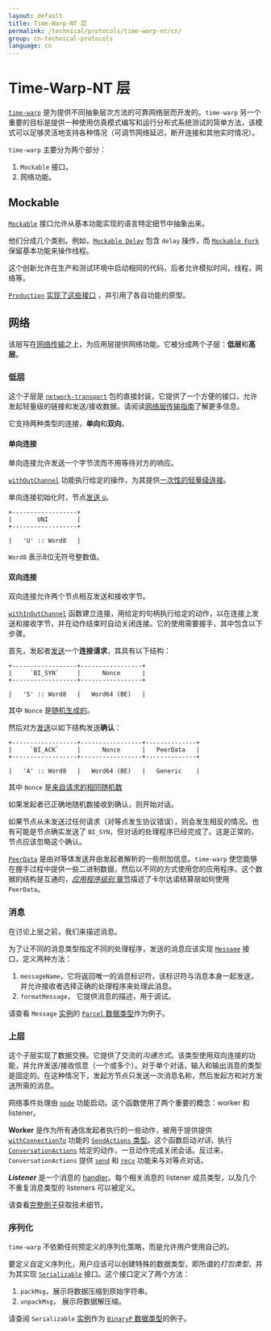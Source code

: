 ```yaml
---
layout: default
title: Time-Warp-NT 层
permalink: /technical/protocols/time-warp-nt/cn/
group: cn-technical-protocols
language: cn
---
```

<!-- Reviewed at dcf5509d8fc93ac4c221726d076dafe632d32b70 -->

# Time-Warp-NT 层

[`time-warp`](https://github.com/serokell/time-warp-nt/) 是为提供不同抽象层次方法的可靠网络层而开发的。`time-warp` 另一个重要的目标是提供一种使用仿真模式编写和运行分布式系统测试的简单方法，该模式可以足够灵活地支持各种情况（可调节网络延迟，断开连接和其他实时情况）。

`time-warp` 主要分为两个部分：

1. `Mockable` 接口。
2. 网络功能。

## Mockable

[`Mockable`](https://github.com/serokell/time-warp-nt/blob/dfefb3ccbcd746909b10048e9f49641e1885a4ec/src/Mockable/Class.hs#L30) 接口允许从基本功能实现的语言特定细节中抽象出来。

他们分成几个类别。例如，[`Mockable Delay`](https://github.com/serokell/time-warp-nt/blob/dfefb3ccbcd746909b10048e9f49641e1885a4ec/src/Mockable/Monad.hs#L21) 包含 `delay` 操作，而 [`Mockable Fork`](https://github.com/serokell/time-warp-nt/blob/dfefb3ccbcd746909b10048e9f49641e1885a4ec/src/Mockable/Monad.hs#L23)  保留基本功能来操作线程。

这个创新允许在生产和测试环境中启动相同的代码，后者允许模拟时间，线程，网络等。

[`Production`](https://github.com/serokell/time-warp-nt/blob/dfefb3ccbcd746909b10048e9f49641e1885a4ec/src/Mockable/Production.hs#L42) [实现了这些接口](https://github.com/serokell/time-warp-nt/blob/dfefb3ccbcd746909b10048e9f49641e1885a4ec/src/Mockable/Production.hs#L54-L219) ，并引用了各自功能的原型。

## 网络

该层写在[网络传输](https://github.com/serokell/network-transport/)之上，为应用层提供网络功能。它被分成两个子层：**低层**和**高层**。

### 低层

这个子层是 [`network-transport`](https://github.com/serokell/network-transport/) 包的直接封装，它提供了一个方便的接口，允许发起轻量级的链接和发送/接收数据。请阅读[网络层传输指南](/technical/protocols/network-transport)了解更多信息。

它支持两种类型的连接，**单向**和**双向**。

#### 单向连接

单向连接允许发送一个字节流而不用等待对方的响应。

[`withOutChannel`](https://github.com/serokell/time-warp-nt/blob/dfefb3ccbcd746909b10048e9f49641e1885a4ec/src/Node/Internal.hs#L1465) 功能执行给定的操作，为其提供[一次性的轻量级连接](https://github.com/serokell/time-warp-nt/blob/dfefb3ccbcd746909b10048e9f49641e1885a4ec/src/Node/Internal.hs#L1828)。

单向连接初始化时，节点[发送 `U`](https://github.com/serokell/time-warp-nt/blob/dfefb3ccbcd746909b10048e9f49641e1885a4ec/src/Node/Internal.hs#L1376)。

    +------------------+
    |       UNI        |
    +------------------+

    |   'U' :: Word8   |

`Word8` 表示8位无符号整数值。

#### 双向连接

双向连接允许两个节点相互发送和接收字节。

[`withInOutChannel`](https://github.com/serokell/time-warp-nt/blob/dfefb3ccbcd746909b10048e9f49641e1885a4ec/src/Node/Internal.hs#L1405)  函数建立连接，用给定的句柄执行给定的动作，以在连接上发送和接收字节，并在动作结束时自动关闭连接。它的使用需要握手，其中包含以下步骤。

首先，发起者[发送](https://github.com/serokell/time-warp-nt/blob/dfefb3ccbcd746909b10048e9f49641e1885a4ec/src/Node/Internal.hs#L1443)一个**连接请求**，其具有以下结构：

    +------------------+-----------------+
    |     `BI_SYN`     |      Nonce      |
    +------------------+-----------------+

    |   'S' :: Word8   |   Word64 (BE)   |

其中 `Nonce` 是[随机生成的](https://github.com/serokell/time-warp-nt/blob/dfefb3ccbcd746909b10048e9f49641e1885a4ec/src/Node/Internal.hs#L1421)。


然后对方[发送](https://github.com/serokell/time-warp-nt/blob/dfefb3ccbcd746909b10048e9f49641e1885a4ec/src/Node/Internal.hs#L1072)以如下结构发送**确认**：


    +------------------+-----------------+--------------+
    |     `BI_ACK`     |      Nonce      |   PeerData   |
    +------------------+-----------------+--------------+

    |   'A' :: Word8   |   Word64 (BE)   |   Generic    |

其中 `Nonce` 是[来自请求的相同随机数](https://github.com/serokell/time-warp-nt/blob/dfefb3ccbcd746909b10048e9f49641e1885a4ec/src/Node/Internal.hs#L1067)

如果发起者已正确地随机数接收到确认，则开始对话。

如果节点从未发送过任何请求（对等点发生协议错误），则会发生相反的情况。也有可能是节点确实发送了 `BI_SYN`，但对话的处理程序已经完成了。这是正常的，节点应该忽略这个确认。


[`PeerData`](https://github.com/input-output-hk/cardano-sl/blob/4378a616654ff47faf828ef51ab2f455fa53d3a3/infra/Pos/Communication/Types/Protocol.hs#L58)  是由对等体发送并由发起者解析的一些附加信息。`time-warp` 使您能够在握手过程中提供一些二进制数据，然后以不同的方式使用您的应用程序。这个数据的结构是互通的，[*应用程序级别*
章节](/technical/protocols/csl-application-level/#message-names)描述了卡尔达诺结算层如何使用 `PeerData`。

### 消息

在讨论上层之前，我们来描述消息。

为了让不同的消息类型指定不同的处理程序，发送的消息应该实现 [`Message`](https://github.com/serokell/time-warp-nt/blob/724769fe102752050e31ed8f609316a8a3e59589/src/Node/Message/Class.hs#L54)  接口，定义两种方法：
1. `messageName`，它将返回唯一的消息标识符，该标识符与消息本身一起发送，并允许接收者选择正确的处理程序来处理此消息。
2. `formatMessage`， 它提供消息的描述，用于调试。

请查看 `Message` [实例](https://github.com/serokell/time-warp-nt/blob/8a4c8792049a589cdc3e87f6a863b026430b266e/test/Test/Util.hs#L133)的 [`Parcel` 数据类型](https://github.com/serokell/time-warp-nt/blob/8a4c8792049a589cdc3e87f6a863b026430b266e/test/Test/Util.hs#L127)作为例子。


### 上层

这个子层实现了数据交换。它提供了交流的*沟通方式*。该类型使用双向连接的功能，并允许发送/接收信息（一个或多个）。对于单个对话，输入和输出消息的类型是固定的。在这种情况下，发起方节点只发送一次消息名称，然后发起方和对方发送所需的消息。

网络事件处理由 [`node`](https://github.com/serokell/time-warp-nt/blob/e39f6b2c4a2aaaab308eddb9efee0503af73d927/src/Node.hs#L366) 功能启动。这个函数使用了两个重要的概念：worker
和 listener。

**Worker** 是作为所有通信发起者执行的一些动作，被用于提供提供 [`withConnectionTo`](https://github.com/serokell/time-warp-nt/blob/8a4c8792049a589cdc3e87f6a863b026430b266e/src/Node.hs#L163) 功能的 [`SendActions` 类型](https://github.com/serokell/time-warp-nt/blob/e39f6b2c4a2aaaab308eddb9efee0503af73d927/src/Node.hs#L160)。这个函数启动*对话*，执行 [`ConversationActions`](https://github.com/serokell/time-warp-nt/blob/8a4c8792049a589cdc3e87f6a863b026430b266e/src/Node/Conversation.hs#L26) 给定的动作，一旦动作完成关闭会话。反过来，`ConversationActions` 提供 [`send`](https://github.com/serokell/time-warp-nt/blob/8a4c8792049a589cdc3e87f6a863b026430b266e/src/Node/Conversation.hs#L28) 和 [`recv`](https://github.com/serokell/time-warp-nt/blob/8a4c8792049a589cdc3e87f6a863b026430b266e/src/Node/Conversation.hs#L35) 功能来与对等点对话。

***Listener*** 是一个消息的 [handler](https://github.com/serokell/time-warp-nt/blob/8a4c8792049a589cdc3e87f6a863b026430b266e/src/Node.hs#L117)。每个相关消息的 listener 成员类型，以及几个不重复消息类型的 listeners 可以被定义。

请查看[完整例子](https://github.com/serokell/time-warp-nt/blob/e39f6b2c4a2aaaab308eddb9efee0503af73d927/examples/PingPong.hs)获取技术细节。

### 序列化

`time-warp` 不依赖任何预定义的序列化策略，而是允许用户使用自己的。

要定义自定义序列化，用户应该可以创建特殊的数据类型，即所谓的*打包类型*，并为其实现 [`Serializable`](https://github.com/serokell/time-warp-nt/blob/724769fe102752050e31ed8f609316a8a3e59589/src/Node/Message/Class.hs#L77)  接口。这个接口定义了两个方法：

1.  `packMsg`，展示将数据压缩到原始字符串。
2.  `unpackMsg`， 展示将数据解压缩。


请查阅 `Serializable` [实例](https://github.com/serokell/time-warp-nt/blob/fef2c9943d279403386d204554b1c08fc357f196/src/Node/Message/Binary.hs#L43)作为 [`BinaryP` 数据类型](https://github.com/serokell/time-warp-nt/blob/fef2c9943d279403386d204554b1c08fc357f196/src/Node/Message/Binary.hs#L20)的例子。

